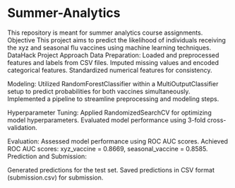 # Summer-Analytics
This repository is meant for summer analytics course assignments.
Objective
This project aims to predict the likelihood of individuals receiving the xyz and seasonal flu vaccines using machine learning techniques.
DataHack Project
Approach
Data Preparation:
Loaded and preprocessed features and labels from CSV files.
Imputed missing values and encoded categorical features.
Standardized numerical features for consistency.

Modeling:
Utilized RandomForestClassifier within a MultiOutputClassifier setup to predict probabilities for both vaccines simultaneously.
Implemented a pipeline to streamline preprocessing and modeling steps.

Hyperparameter Tuning:
Applied RandomizedSearchCV for optimizing model hyperparameters.
Evaluated model performance using 3-fold cross-validation.

Evaluation:
Assessed model performance using ROC AUC scores.
Achieved ROC AUC scores: xyz_vaccine = 0.8669, seasonal_vaccine = 0.8585.
Prediction and Submission:

Generated predictions for the test set.
Saved predictions in CSV format (submission.csv) for submission.

